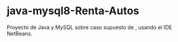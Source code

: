 # java-mysql8-Renta-Autos
Proyecto de Java y MySQL sobre caso supuesto de , usando el IDE NetBeans.
